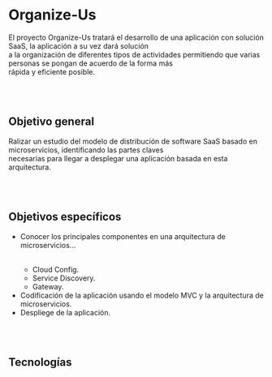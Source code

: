 # Organize-Us

El proyecto Organize-Us tratará el desarrollo de una aplicación con solución SaaS, la aplicación a su vez dará solución </br>
a la organización de diferentes tipos de actividades permitiendo que varias personas se pongan de acuerdo de la forma más </br>
rápida y eficiente posible. 

</br>
</br>

## Objetivo general
Ralizar un estudio del modelo de distribución de software SaaS basado en microservicios, identificando las partes claves </br>
necesarias para llegar a desplegar una aplicación basada en esta arquitectura.

</br>
</br>

## Objetivos específicos

<ul>
    <li>Conocer los principales componentes en una arquitectura de microservicios...</li>
        <ul>
        &nbsp; <li>Cloud Config.
        &nbsp; <li>Service Discovery.
        &nbsp; <li>Gateway.
        </ul>
    <li>Codificación de la aplicación usando el modelo MVC y la arquitectura de microservicios.
    <li>Despliege de la aplicación.
</ul>

</br>
</br>

## Tecnologías